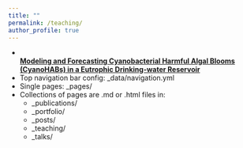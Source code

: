 ```yaml
---
title: ""
permalink: /teaching/
author_profile: true
---
```


* <br><b>[Modeling and Forecasting Cyanobacterial Harmful Algal Blooms (CyanoHABs) in a Eutrophic Drinking-water Reservoir](http://haowen-math.com/publications/2009-10-01-paper-title-number-1)</b> <br>
* Top navigation bar config: _data/navigation.yml
* Single pages: _pages/
* Collections of pages are .md or .html files in:
  * _publications/
  * _portfolio/
  * _posts/
  * _teaching/
  * _talks/
